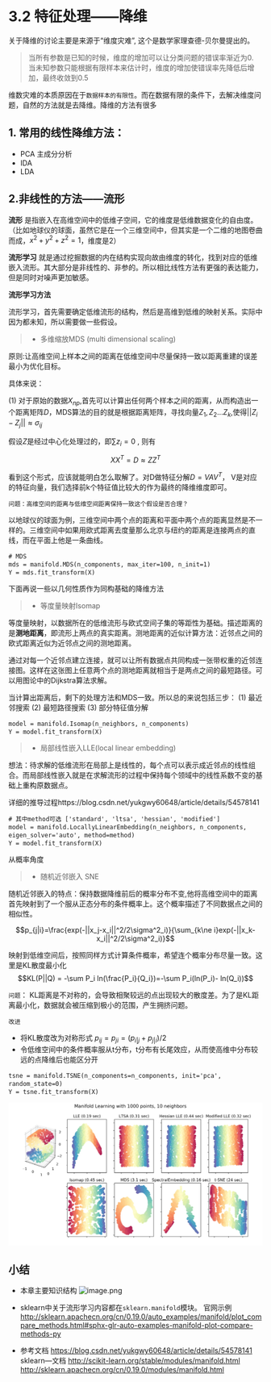 # 3.2 特征处理——降维

关于降维的讨论主要是来源于“维度灾难”, 这个是数学家理查德-贝尔曼提出的。
> 当所有参数是已知的时候，维度的增加可以让分类问题的错误率渐近为0.
> 当未知参数只能根据有限样本来估计时，维度的增加使错误率先降低后增加，最终收敛到0.5

维数灾难的本质原因在于`数据样本的有限性`。而在数据有限的条件下，去解决维度问题，自然的方法就是去降维。降维的方法有很多

## 1. 常用的线性降维方法：

* PCA 主成分分析
* IDA
* LDA

## 2.非线性的方法——流形

**流形**
是指嵌入在高维空间中的低维子空间，它的维度是低维数据变化的自由度。（比如地球仪的球面，虽然它是在一个三维空间中，但其实是一个二维的地图卷曲而成，$x^2+y^2+z^2=1$，维度是2）

**流形学习**
就是通过挖掘数据的内在结构实现向故由维度的转化，找到对应的低维嵌入流形。其大部分是非线性的、非参的。所以相比线性方法有更强的表达能力，但是同时对噪声更加敏感。

**流形学习方法**

流形学习，首先需要确定低维流形的结构，然后是高维到低维的映射关系。实际中因为都未知，所以需要做一些假设。

> * 多维缩放MDS (multi dimensional scaling)

原则:让高维空间上样本之间的距离在低维空间中尽量保持一致以距离重建的误差最小为优化目标。

具体来说：

(1) 对于原始的数据$X_{np}$,首先可以计算出任何两个样本之间的距离，从而构造出一个距离矩阵$D$，MDS算法的目的就是根据距离矩阵，寻找向量$Z_1,Z_2...Z_k$,使得$||Z_i-Z_j||≈\sigma_{ij}$

假设$Z$是经过中心化处理过的，即$\sum z_i = 0$ , 则有

$$XX^T = D≈ZZ^T$$

看到这个形式，应该就能明白怎么取解了。对D做特征分解$D=VAV^T$， V是对应的特征向量，我们选择前k个特征值比较大的作为最终的降维维度即可。

`问题：高维空间的距离与低维空间距离保持一致这个假设是否合理？`

以地球仪的球面为例，三维空间中两个点的距离和平面中两个点的距离显然是不一样的。三维空间中如果用欧式距离去度量那么北京与纽约的距离是连接两点的直线，而在平面上他是一条曲线。

```
# MDS
mds = manifold.MDS(n_components, max_iter=100, n_init=1)
Y = mds.fit_transform(X)
```

下面再说一些以几何性质作为同构基础的降维方法

> * 等度量映射Isomap

等度量映射，以数据所在的低维流形与欧式空间子集的等距性为基础。描述距离的是**测地距离**，即流形上两点的真实距离。测地距离的近似计算方法：近邻点之间的欧式距离近似为近邻点之间的测地距离。

通过对每一个近邻点建立连接，就可以让所有数据点共同构成一张带权重的近邻连接图。这样在这张图上任意两个点的测地距离就相当于是两点之间的最短路径。可以用图论中的Dijkstra算法求解。

当计算出距离后，剩下的处理方法和MDS一致。所以总的来说包括三步：
(1) 最近邻搜索
(2) 最短路径搜索
(3) 部分特征值分解

```
model = manifold.Isomap(n_neighbors, n_components)
Y = model.fit_transform(X)
```

> * 局部线性嵌入LLE(local linear embedding)

想法：待求解的低维流形在局部上是线性的，每个点可以表示成近邻点的线性组合。而局部线性嵌入就是在求解流形的过程中保持每个领域中的线性系数不变的基础上重构原数据点。

详细的推导过程https://blog.csdn.net/yukgwy60648/article/details/54578141

```
# 其中method可选 ['standard', 'ltsa', 'hessian', 'modified']
model = manifold.LocallyLinearEmbedding(n_neighbors, n_components, eigen_solver='auto', method=method)
Y = model.fit_transform(X)
```


从概率角度

> * 随机近邻嵌入 SNE

随机近邻嵌入的特点：保持数据降维前后的概率分布不变,他将高维空间中的距离首先映射到了一个服从正态分布的条件概率上。这个概率描述了不同数据点之间的相似性。

$$p_{j|i}=\frac{exp(-||x_j-x_i||^2/2\sigma^2_i)}{\sum_{k\ne i}exp(-||x_k-x_i||^2/2\sigma^2_i)}$$

映射到低维空间后，按照同样方式计算条件概率，希望连个概率分布尽量一致。这里是KL散度最小化
$$KL(P||Q) = -\sum P_i ln(\frac{P_i}{Q_i})=-\sum P_i(ln(P_i)- ln(Q_i))$$

`问题`：
KL距离是不对称的，会导致相聚较远的点出现较大的散度差。为了是KL距离最小化，数据就会被压缩到极小的范围，产生拥挤问题。

`改进`
* 将KL散度改为对称形式 $p_{ij}=p_{ji}=(p_{i|j}+p_{j|i})/2$
* 令低维空间中的条件概率服从t分布，t分布有长尾效应，从而使高维中分布较远的点降维后也能区分开

```
tsne = manifold.TSNE(n_components=n_components, init='pca', random_state=0)
Y = tsne.fit_transform(X)
```
![](media/15382821564829/15383222417494.jpg)


## 小结
* 本章主要知识结构
![image.png](https://upload-images.jianshu.io/upload_images/127231-bf906252693ca552.png?imageMogr2/auto-orient/strip%7CimageView2/2/w/1240)


* sklearn中关于流形学习内容都在`sklearn.manifold`模块。
官网示例 http://sklearn.apachecn.org/cn/0.19.0/auto_examples/manifold/plot_compare_methods.html#sphx-glr-auto-examples-manifold-plot-compare-methods-py

* 参考文档
https://blog.csdn.net/yukgwy60648/article/details/54578141
sklearn—文档 http://scikit-learn.org/stable/modules/manifold.html
http://sklearn.apachecn.org/cn/0.19.0/modules/manifold.html










